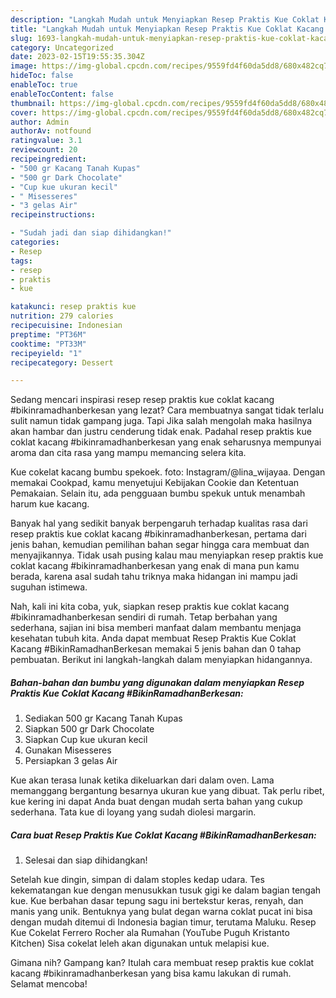 ```yaml
---
description: "Langkah Mudah untuk Menyiapkan Resep Praktis Kue Coklat Kacang #BikinRamadhanBerkesan{ yang Enak,  Menu Buat lebaran"
title: "Langkah Mudah untuk Menyiapkan Resep Praktis Kue Coklat Kacang #BikinRamadhanBerkesan{ yang Enak,  Menu Buat lebaran"
slug: 1693-langkah-mudah-untuk-menyiapkan-resep-praktis-kue-coklat-kacang-bikinramadhanberkesan-yang-enak-menu-buat-lebaran
category: Uncategorized
date: 2023-02-15T19:55:35.304Z
image: https://img-global.cpcdn.com/recipes/9559fd4f60da5dd8/680x482cq70/resep-praktis-kue-coklat-kacang-bikinramadhanberkesan-foto-resep-utama.jpg
hideToc: false
enableToc: true
enableTocContent: false
thumbnail: https://img-global.cpcdn.com/recipes/9559fd4f60da5dd8/680x482cq70/resep-praktis-kue-coklat-kacang-bikinramadhanberkesan-foto-resep-utama.jpg
cover: https://img-global.cpcdn.com/recipes/9559fd4f60da5dd8/680x482cq70/resep-praktis-kue-coklat-kacang-bikinramadhanberkesan-foto-resep-utama.jpg
author: Admin
authorAv: notfound
ratingvalue: 3.1
reviewcount: 20
recipeingredient:
- "500 gr Kacang Tanah Kupas"
- "500 gr Dark Chocolate"
- "Cup kue ukuran kecil"
- " Misesseres"
- "3 gelas Air"
recipeinstructions:

- "Sudah jadi dan siap dihidangkan!"
categories:
- Resep
tags:
- resep
- praktis
- kue

katakunci: resep praktis kue 
nutrition: 279 calories
recipecuisine: Indonesian
preptime: "PT36M"
cooktime: "PT33M"
recipeyield: "1"
recipecategory: Dessert

---
```



Sedang mencari inspirasi resep resep praktis kue coklat kacang #bikinramadhanberkesan yang lezat? Cara membuatnya sangat tidak terlalu sulit namun tidak gampang juga. Tapi Jika salah mengolah maka hasilnya akan hambar dan justru cenderung tidak enak. Padahal resep praktis kue coklat kacang #bikinramadhanberkesan yang enak seharusnya mempunyai aroma dan cita rasa yang mampu memancing selera kita.


Kue cokelat kacang bumbu spekoek. foto: Instagram/@lina_wijayaa. Dengan memakai Cookpad, kamu menyetujui Kebijakan Cookie dan Ketentuan Pemakaian. Selain itu, ada pengguaan bumbu spekuk untuk menambah harum kue kacang.

Banyak hal yang sedikit banyak berpengaruh terhadap kualitas rasa dari resep praktis kue coklat kacang #bikinramadhanberkesan, pertama dari jenis bahan, kemudian pemilihan bahan segar hingga cara membuat dan menyajikannya. Tidak usah pusing kalau mau menyiapkan resep praktis kue coklat kacang #bikinramadhanberkesan yang enak di mana pun kamu berada, karena asal sudah tahu triknya maka hidangan ini mampu jadi suguhan istimewa.


Nah, kali ini kita coba, yuk, siapkan resep praktis kue coklat kacang #bikinramadhanberkesan sendiri di rumah. Tetap berbahan yang sederhana, sajian ini bisa memberi manfaat dalam membantu menjaga kesehatan tubuh kita. Anda dapat membuat Resep Praktis Kue Coklat Kacang #BikinRamadhanBerkesan memakai 5 jenis bahan dan 0 tahap pembuatan. Berikut ini langkah-langkah dalam menyiapkan hidangannya.

<!--inarticleads1-->

##### Bahan-bahan dan bumbu yang digunakan dalam menyiapkan Resep Praktis Kue Coklat Kacang #BikinRamadhanBerkesan:

1. Sediakan 500 gr Kacang Tanah Kupas
1. Siapkan 500 gr Dark Chocolate
1. Siapkan Cup kue ukuran kecil
1. Gunakan  Misesseres
1. Persiapkan 3 gelas Air


Kue akan terasa lunak ketika dikeluarkan dari dalam oven. Lama memanggang bergantung besarnya ukuran kue yang dibuat. Tak perlu ribet, kue kering ini dapat Anda buat dengan mudah serta bahan yang cukup sederhana. Tata kue di loyang yang sudah diolesi margarin. 

<!--inarticleads2-->

##### Cara buat Resep Praktis Kue Coklat Kacang #BikinRamadhanBerkesan:


1. Selesai dan siap dihidangkan!

Setelah kue dingin, simpan di dalam stoples kedap udara. Tes kekematangan kue dengan menusukkan tusuk gigi ke dalam bagian tengah kue. Kue berbahan dasar tepung sagu ini bertekstur keras, renyah, dan manis yang unik. Bentuknya yang bulat degan warna coklat pucat ini bisa dengan mudah ditemui di Indonesia bagian timur, terutama Maluku. Resep Kue Cokelat Ferrero Rocher ala Rumahan (YouTube Puguh Kristanto Kitchen) Sisa cokelat leleh akan digunakan untuk melapisi kue. 

Gimana nih? Gampang kan? Itulah cara membuat resep praktis kue coklat kacang #bikinramadhanberkesan yang bisa kamu lakukan di rumah. Selamat mencoba!
